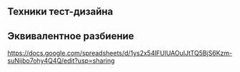 ## Техники тест-дизайна
## Эквивалентное разбиение
<https://docs.google.com/spreadsheets/d/1ys2x54lFUlUAOuIJtTQ5BjS6Kzm-suNijbo7ohy4Q4Q/edit?usp=sharing>
